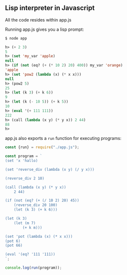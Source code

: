 Lisp interpreter in Javascript
---

All the code resides within app.js

Running app.js gives you a lisp prompt:

```lisp
$ node app

h> (+ 2 3)
5
h> (set 'my_var 'apple)
null
h> (if (not (eq? (+ (* 10 2) 20) 400)) my_var 'orange)
'apple
h> (set 'pow2 (lambda (x) (* x x)))
null
h> (pow2 5)
25
h> (let (k 3) (+ k 6))
9
h> (let (k (- 10 5)) (+ k 5))
10
h> (eval '(+ 111 111))
222
h> (call (lambda (x y) (* y x)) 2 44)
88
h> 
```

app.js also exports a `run` function for executing programs:

```javascript
const {run} = require("./app.js");

const program = `
(set 'x 'hallo)

(set 'reverse_div (lambda (x y) (/ y x)))

(reverse_div 2 10)

(call (lambda (x y) (* y x))
    2 44)

(if (not (eq? (+ (/ 10 2) 20) 45))
    (reverse_div 20 100)
    (let (k 3) (+ k 6)))

(let (k 3)
    (let (m 7)
        (+ k m)))

(set 'pot (lambda (x) (* x x)))
(pot 6)
(pot 66)

(eval '(eq? '111 '111))
`;

console.log(run(program));
```
